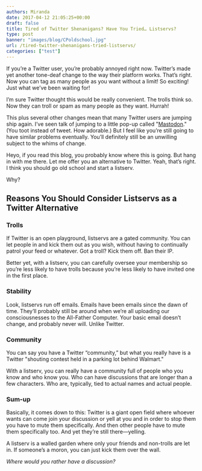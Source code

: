 ```yaml
---
authors: Miranda
date: 2017-04-12 21:05:25+00:00
draft: false
title: Tired of Twitter Shenanigans? Have You Tried… Listservs?
type: post
banner: "images/blog/CPoldschool.jpg"
url: /tired-twitter-shenanigans-tried-listservs/
categories: ["test"]
---
```


If you’re a Twitter user, you’re probably annoyed right now. Twitter’s made yet another tone-deaf change to the way their platform works. That’s right. Now you can tag as many people as you want without a limit! So exciting! Just what we’ve been waiting for!

I’m sure Twitter thought this would be really convenient. The trolls think so. Now they can troll or spam as many people as they want. Hurrah!

This plus several other changes mean that many Twitter users are jumping ship again. I’ve seen talk of jumping to a little pop-up called "[Mastodon](https://mastodon.social/)." (You toot instead of tweet. How adorable.) But I feel like you’re still going to have similar problems eventually. You’ll definitely still be an unwilling subject to the whims of change.

Heyo, if you read this blog, you probably know where this is going. But hang in with me there. Let me offer you an alternative to Twitter. Yeah, that’s right. I think you should go old school and start a listserv.

Why?


## Reasons You Should Consider Listservs as a Twitter Alternative




### Trolls


If Twitter is an open playground, listservs are a gated community. You can let people in and kick them out as you wish, without having to continually patrol your feed or whatever. Got a troll? Kick them off. Ban their IP.

Better yet, with a listserv, you can carefully oversee your membership so you’re less likely to have trolls because you’re less likely to have invited one in the first place.


### Stability


Look, listservs run off emails. Emails have been emails since the dawn of time. They’ll probably still be around when we’re all uploading our consciousnesses to the All-Father Computer. Your basic email doesn’t change, and probably never will. Unlike Twitter.


### Community


You can say you have a Twitter “community,” but what you really have is a Twitter "shouting contest held in a parking lot behind Walmart."

With a listserv, you can really have a community full of people who you know and who know you. Who can have discussions that are longer than a few characters. Who are, typically, tied to actual names and actual people.


### Sum-up


Basically, it comes down to this: Twitter is a giant open field where whoever wants can come join your discussion or yell at you and in order to stop them you have to mute them specifically. And then other people have to mute them specifically too. And yet they’re still there—yelling.

A listserv is a walled garden where only your friends and non-trolls are let in. If someone’s a moron, you can just kick them over the wall.

_Where would you rather have a discussion?_

